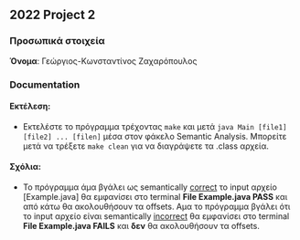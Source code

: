 ## 2022 Project 2

### Προσωπικά στοιχεία

__Όνομα__: Γεώργιος-Κωνσταντίνος Ζαχαρόπουλος

### Documentation

#### Εκτέλεση:
* Eκτελέστε το πρόγραμμα τρέχοντας `make` και μετά `java Main [file1] [file2] ... [filen]` μέσα στον φάκελο Semantic Analysis. Μπορείτε μετά να τρέξετε `make clean` για να διαγράψετε τα .class αρχεία.

#### Σχόλια:
* To πρόγραμμα άμα βγάλει ως semantically <u>correct</u> το input αρχείο [Example.java] θα εμφανίσει στο terminal __File Example.java PASS__ και από κάτω θα ακολουθήσουν τα offsets. Αμα το πρόγραμμα βγάλει ότι το input αρχείο είναι semantically <u>incorrect</u> θα εμφανίσει στο terminal __File Example.java FAILS__ και **δεν** θα ακολουθήσουν τα offsets.
